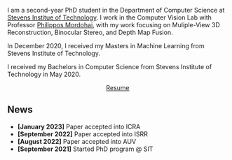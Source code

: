 I am a second-year PhD student in the Department of Computer Science at <a href="https://www.stevens.edu/schaefer-school-engineering-science/departments/computer-science" target="_blank">Stevens Institue of Technology</a>. I work in the Computer Vision Lab with Professor <a href="https://mordohai.github.io/" target="_blank">Philippos Mordohai</a>, with my work focusing on Muliple-View 3D Reconstruction, Binocular Stereo, and Depth Map Fusion.<br />

In December 2020, I received my Masters in Machine Learning from Stevens Institute of Technology.<br />

I received my Bachelors in Computer Science from Stevens Institute of Technology in May 2020.<br />

<center><a href="../assets/files/resume.pdf" target="_blank" class="btn">Resume</a></center>

## News
* <b>[January 2023]</b> Paper accepted into ICRA
* <b>[September 2022]</b> Paper accepted into ISRR
* <b>[August 2022]</b> Paper accepted into AUV
* <b>[September 2021]</b> Started PhD program @ SIT

